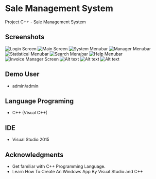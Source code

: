 
# Sale Management System
Project C++ - Sale Management System

## Screenshots

![Login Screen](/../screenshots/screenshots/SC_SMS_1.png?raw=true "Login Screen")
![Main Screen](/../screenshots/screenshots/SC_SMS_2.png?raw=true "Main Screen")
![System Menubar](/../screenshots/screenshots/SC_SMS_3.png?raw=true "System Menubar")
![Manager Menubar](/../screenshots/screenshots/SC_SMS_4.png?raw=true "Manager Menubar")
![Statistical Menubar](/../screenshots/screenshots/SC_SMS_5.png?raw=true "Statistical Menubar")
![Search Menubar](/../screenshots/screenshots/SC_SMS_6.png?raw=true "Search Menubar")
![Help Menubar](/../screenshots/screenshots/SC_SMS_7.png?raw=true "Help Menubar")
![Invoice Manager Screen](/../screenshots/screenshots/SC_SMS_8.png?raw=true "Invoice Manager Screen")
![Alt text](/../screenshots/screenshots/SC_SMS_9.png?raw=true "Choose 2 images")
![Alt text](/../screenshots/screenshots/SC_SMS_10.png?raw=true "Choose 2 images")
![Alt text](/../screenshots/screenshots/SC_SMS_11.png?raw=true "Choose 2 images")

## Demo User
* admin/admin

## Language Programing
* C++ (Visual C++)

## IDE
* Visual Studio 2015

## Acknowledgments
* Get familiar with C++ Programming Language.
* Learn How To Create An Windows App By Visual Studio and C++
